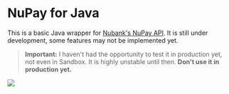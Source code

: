 # NuPay for Java

This is a basic Java wrapper for [Nubank's NuPay API](https://docs.nupaybusiness.com.br/#/checkout/). It is still under development, some features may not be implemented yet.

> **Important:** I haven't had the opportunity to test it in production yet, not even in Sandbox. It is highly unstable until then. **Don't use it in production yet.**


[![](https://img.shields.io/badge/HyperPowered-Use%20the%20official%20repository-yellow?color=%23279BF8&cacheSeconds=3600)](https://maven.hyperpowered.net/#/snapshots/balbucio/com/nubank/nupay4j/)